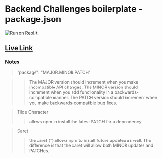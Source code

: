 # Backend Challenges boilerplate - package.json
[![Run on Repl.it](https://repl.it/badge/github/freeCodeCamp/boilerplate-npm)](https://repl.it/github/freeCodeCamp/boilerplate-npm)

## [Live Link](https://boilerplate-npm.kaustubhdeokar.repl.co) 

### Notes
> "package": "MAJOR.MINOR.PATCH"

>> The MAJOR version should increment when you make incompatible API     changes. The MINOR version should increment when you add functionality in a backwards-compatible manner. The PATCH version should increment when you make backwards-compatible bug fixes. 

> Tilde Character
>> allows npm to install the latest PATCH for a dependency

> Caret
>> the caret (^) allows npm to install future updates as well. The difference is that the caret will allow both MINOR updates and PATCHes.


